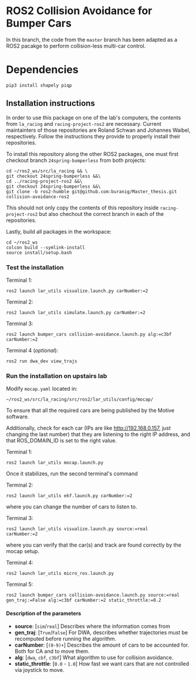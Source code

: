 
# ROS2 Collision Avoidance for Bumper Cars

In this branch, the code from the ```master``` branch has been adapted as a ROS2 pacakge to perform collision-less multi-car control.

# Dependencies

```
pip3 install shapely piqp
```

## Installation instructions

In order to use this package on one of the lab's computers, the contents from ```la_racing``` and ```racing-project-ros2``` are necessary. Current maintainters of those repositories are Roland Schwan and Johannes Waibel, respectively. Follow the instructions they provide to properly install their repositories.

To install this repository along the other ROS2 packages, one must first checkout branch ```24spring-bumperless``` from both projects:

```
cd ~/ros2_ws/src/la_racing && \
git checkout 24spring-bumperless &&\
cd ../racing-project-ros2 &&\
git checkout 24spring-bumperless &&\
git clone -b ros2-humble git@github.com:buranig/Master_thesis.git collision-avoidance-ros2
```

This should not only copy the contents of this repository inside ```racing-project-ros2``` but also chechout the correct branch in each of the repositories.

Lastly, build all packages in the workspace:

```
cd ~/ros2_ws
colcon build --symlink-install
source install/setup.bash
```

### Test the installation

Terminal 1:
```
ros2 launch lar_utils visualize.launch.py carNumber:=2
```

Terminal 2:
```
ros2 launch lar_utils simulate.launch.py carNumber:=2
```

Terminal 3:
```
ros2 launch bumper_cars collision-avoidance.launch.py alg:=c3bf carNumber:=2
```

Terminal 4 (_optional_):
```
ros2 run dwa_dev view_trajs
```


### Run the installation on upstairs lab

Modify ```mocap.yaml``` located in:
```
~/ros2_ws/src/la_racing/src/ros2/lar_utils/config/mocap/
```
To ensure that all the required cars are being published by the Motive software.

Additionally, check for each car (IPs are like http://192.168.0.157, just changing the last number) that they are listening
to the right IP address, and that ROS_DOMAIN_ID is set to the right value.

Terminal 1:
```
ros2 launch lar_utils mocap.launch.py
```
Once it stabilizes, run the second terminal's command

Terminal 2:
```
ros2 launch lar_utils ekf.launch.py carNumber:=2
```
where you can change the number of cars to listen to.

Terminal 3:
```
ros2 launch lar_utils visualize.launch.py source:=real
carNumber:=2
```
where you can verify that the car(s) and track are found correctly by the mocap setup.

Terminal 4:
```
ros2 launch lar_utils micro_ros.launch.py
```

Terminal 5:
```
ros2 launch bumper_cars collision-avoidance.launch.py source:=real gen_traj:=False alg:=c3bf carNumber:=2 static_throttle:=0.2
```

#### Description of the parameters

* **source**: [```sim```/```real```] Describes where the information comes from
* **gen_traj**: [```True```/```False```] For DWA, describes whether trajectories must be recomputed before running the algorithm.
* **carNumber**: [```(0-9)+```] Describes the amount of cars to be accounted for. Both for CA and to move them.
* **alg**: [```dwa```, ```cbf```, ```c3bf```] What algorithm to use for collision avoidance.
* **static_throttle**: [```0.0``` - ```1.0```] How fast we want cars that are not controlled via joystick to move.